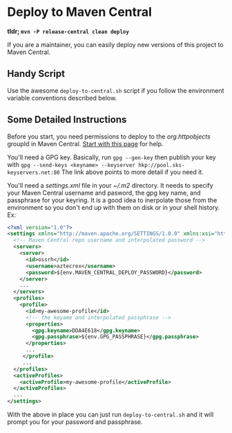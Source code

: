 # Deploy to Maven Central

**tldr; ```mvn -P release-central clean deploy```**

If you are a maintainer, you can easily deploy new
versions of this project to Maven Central.

## Handy Script

Use the awesome ```deploy-to-central.sh``` script if you
follow the environment variable conventions described
below.

## Some Detailed Instructions

Before you start, you need permissions to deploy to the
*org.httpobjects* groupId in Maven Central.
[Start with this page](http://central.sonatype.org/pages/apache-maven.html)
for help.

You'll need a GPG key. Basically, run ```gpg --gen-key``` then
publish your key with 
```gpg --send-keys <keyname> --keyserver hkp://pool.sks-keyservers.net:80```
The link above points to more detail if you need it.

You'll need a *settings.xml* file in your *~/.m2* directory.
It needs to specify your
Maven Central username and pasword, the gpg key name, and passphrase for your
keyring.  It is a good idea to inerpolate those from the
environment so you don't end up with them on disk or in
your shell history.  Ex:

```xml
<?xml version="1.0"?>
<settings xmlns="http://maven.apache.org/SETTINGS/1.0.0" xmlns:xsi="http://www.w3.org/2001/XMLSchema-instance" xsi:schemaLocation="http://maven.apache.org/SETTINGS/1.0.0 http://maven.apache.org/xsd/settings-1.0.0.xsd">
  <!-- Maven Central repo username and interpolated password -->
  <servers>
    <server>
      <id>ossrh</id>
      <username>aztecrex</username>
      <password>${env.MAVEN_CENTRAL_DEPLOY_PASSWORD}</password>
    </server>
    ...
  </servers>
  <profiles>
    <profile>
      <id>my-awesome-profile</id>
      <!-- the keyame and interpolated passphrase -->
      <properties>
        <gpg.keyname>DDA4E618</gpg.keyname>
        <gpg.passphrase>${env.GPG_PASSPHRASE}</gpg.passphrase>
      </properties>
      ...
     </profile>
     ...
  </profiles>
  <activeProfiles>
    <activeProfile>my-awesome-profile</activeProfile>
  </activeProfiles>
  ...
</settings>

````

With the above in place you can just run
```deploy-to-central.sh``` and it will prompt you for
your password and passphrase.


